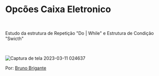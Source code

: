 # Opcões Caixa Eletronico

<br>

Estudo da estrutura de Repetição "Do | While" e Estrutura de Condição "Swicth" 

<br>

![Captura de tela 2023-03-11 024637](https://user-images.githubusercontent.com/111623017/224467663-bc0ee675-067f-41f3-acba-07513730a604.png)

Por: <a href="https://github.com/BBrigante">Bruno Brigante</a>
